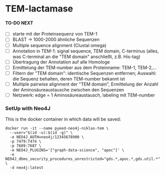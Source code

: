 # TEM-lactamase

#### TO-DO NEXT
- [ ] starte mit der Proteinsequenz von TEM-1
- [ ] BLAST -> 1000-2000  ähnliche Sequenzen
- [ ] Multiple sequence alignment (Clustal omega)
- [ ] Annotation in TEM-1: signal sequence, TEM domain, C-terminus (alles, was C-terminal an die "TEM domain" anschließt, z.B. His-tag)
- [ ] Übertragung der Annotation auf alle Homologe
- [ ] Ermittelung der TEM-number aus dem Proteinname: TEM-1, TEM-2,...
- [ ] Filtern der "TEM domain": identische Sequenzen entfernen; Auswahl: die Sequenz behalten, deren TEM-number bekannt ist
- [ ] Multiple pairwise alignment der "TEM domain", Ermittelung der Anzahl der Aminosäureaustausche zwischen den Sequenzen
- [ ] Netzwerk: edge = 1 Aminosäureaustausch, labeling mit TEM-number 

### SetUp with Neo4J

This is the docker container in which data will be saved:
```
docker run -it --name pyeed-neo4j-niklas-tem \
  --user="$(id -u):$(id -g)" \
  -e NEO4J_AUTH=neo4j/12345678900 \
  -p 7479:7474 \
  -p 7689:7687 \
  -e NEO4J_PLUGINS='["graph-data-science", "apoc"]' \
  -e NEO4J_dbms_security_procedures_unrestricted="gds.*,apoc.*,gds.util.*" \
  -d neo4j:latest
```

